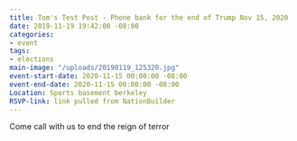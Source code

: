 ```yaml
---
title: Tom's Test Post - Phone bank for the end of Trump Nov 15, 2020
date: 2019-11-19 19:42:00 -08:00
categories:
- event
tags:
- elections
main-image: "/uploads/20190119_125320.jpg"
event-start-date: 2020-11-15 00:00:00 -08:00
event-end-date: 2020-11-15 00:00:00 -08:00
Location: Sports basement berkeley
RSVP-link: link pulled from NationBuilder
---
```


Come call with us to end the reign of terror